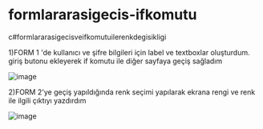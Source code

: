 # formlararasigecis-ifkomutu
c#formlararasigecisveifkomutuilerenkdegisikligi

1)FORM 1 'de kullanıcı ve şifre bilgileri için label ve textboxlar oluşturdum. giriş butonu ekleyerek if komutu ile diğer sayfaya geçiş sağladım


![image](https://user-images.githubusercontent.com/105325163/182028312-a52e5b0f-7e23-4938-92ed-7f78006a9d70.png)




2)FORM 2'ye geçiş yapıldığında renk seçimi yapılarak ekrana rengi ve renk ile ilgili çıktıyı yazdırdım


![image](https://user-images.githubusercontent.com/105325163/182028381-0f9a964b-8479-4aa2-a8de-18aa82456e67.png)


